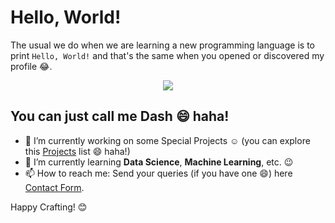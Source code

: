 <!--
**LordDashMe/LordDashMe** is a ✨ _special_ ✨ repository because its `README.md` (this file) appears on your GitHub profile.

Here are some ideas to get you started:

- 🔭 I’m currently working on ...
- 🌱 I’m currently learning ...
- 👯 I’m looking to collaborate on ...
- 🤔 I’m looking for help with ...
- 💬 Ask me about ...
- 📫 How to reach me: ...
- 😄 Pronouns: ...
- ⚡ Fun fact: ...
-->

# Hello, World!

The usual we do when we are learning a new programming language is to print ```Hello, World!``` and that's the same when you opened or discovered my profile :joy:.

<p align="center">
  <a href="https://github.com/LordDashMe/github-contribution-stats/">
    <img src="https://github-contribution-stats.vercel.app/api/?username=lorddashme" />
  </a>
</p>

## You can just call me Dash :smile: haha!

- 🔭 I’m currently working on some Special Projects :relaxed: (you can explore this [Projects](http://lorddashme.github.io/projects/) list :smile: haha!)
- 🌱 I’m currently learning **Data Science**, **Machine Learning**, etc. :wink:
- 📫 How to reach me: Send your queries (if you have one :smile:) here [Contact Form](http://lorddashme.github.io/contact/).

Happy Crafting! :blush:
